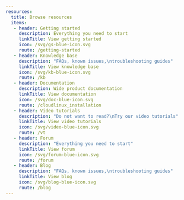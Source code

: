 ```yaml
---
resources: 
  title: Browse resources
  items:
   - header: Getting started
     description: Everything you need to start
     linkTitle: View getting started
     icon: /svg/gs-blue-icon.svg
     route: /getting-started
   - header: Knowledge base
     description: "FAQs, known issues,\ntroubleshooting guides"
     linkTitle: View knowledge base
     icon: /svg/kb-blue-icon.svg
     route: /kb
   - header: Documentation
     description: Wide product documentation
     linkTitle: View documentation
     icon: /svg/doc-blue-icon.svg
     route: /cloudlinux_installation
   - header: Video tutorials
     description: "Do not want to read?\nTry our video tutorials"
     linkTitle: View video tutorials
     icon: /svg/video-blue-icon.svg
     route: /vt
   - header: Forum
     description: "Everything you need to start"
     linkTitle: View forum
     icon: /svg/forum-blue-icon.svg
     route: /forum
   - header: Blog
     description: "FAQs, known issues,\ntroubleshooting guides"
     linkTitle: View blog
     icon: /svg/blog-blue-icon.svg
     route: /blog
---
```

